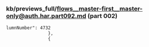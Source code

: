 ### kb/previews_full/flows__master-first__master-only@auth.har.part092.md (part 002)

```md
lumnNumber": 4732
                },
                {
         
```

```
